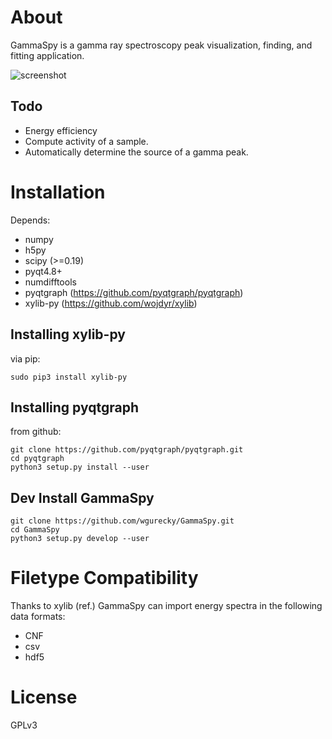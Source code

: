 About
=====

GammaSpy is a gamma ray spectroscopy peak visualization, finding, and
fitting application.

![screenshot](https://github.com/wgurecky/GammaSpy/blob/master/doc/images/sshot_1_sm.png)

Todo
-------------
- Energy efficiency
- Compute activity of a sample.
- Automatically determine the source of a gamma peak.

Installation
============

Depends:

- numpy
- h5py
- scipy (>=0.19)
- pyqt4.8+
- numdifftools
- pyqtgraph (https://github.com/pyqtgraph/pyqtgraph)
- xylib-py (https://github.com/wojdyr/xylib)


Installing xylib-py
-------------------

via pip:

    sudo pip3 install xylib-py

Installing pyqtgraph
--------------------

from github:

    git clone https://github.com/pyqtgraph/pyqtgraph.git
    cd pyqtgraph
    python3 setup.py install --user

Dev Install GammaSpy
--------------------
    
    git clone https://github.com/wgurecky/GammaSpy.git
    cd GammaSpy
    python3 setup.py develop --user

Filetype Compatibility
=======================

Thanks to xylib (ref.) GammaSpy can import energy spectra in the following data formats:

- CNF
- csv
- hdf5

License
=======

GPLv3
